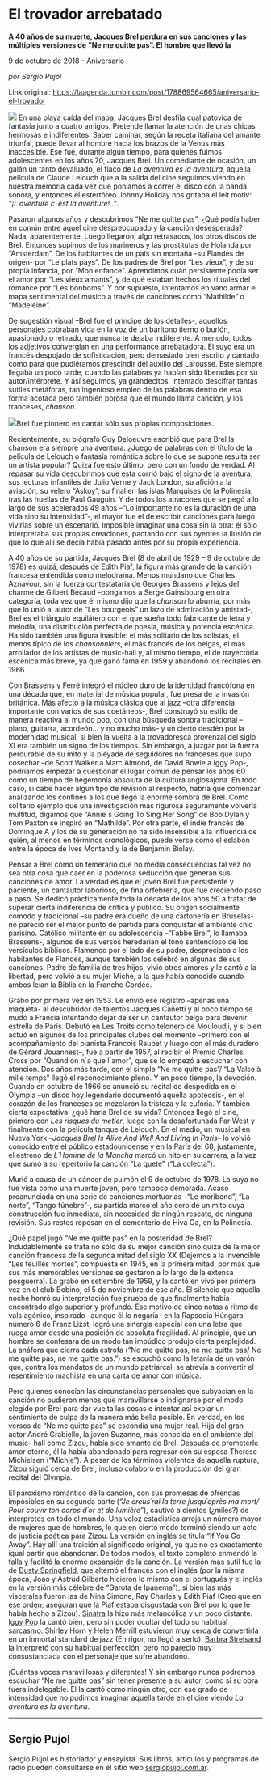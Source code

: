 # El trovador arrebatado

**A 40 años de su muerte, Jacques Brel perdura en sus canciones y las múltiples versiones de “Ne me quitte pas”. El hombre que llevó la**

9 de octubre de 2018 - Aniversario

_por Sergio Pujol_

Link original: https://laagenda.tumblr.com/post/178869564665/aniversario-el-trovador

![](https://64.media.tumblr.com/bf29e0595ce351f286e210bd476c1c51/tumblr_inline_pgd08zOq3O1t6q87u_500.jpg)
 En una playa caída del mapa, Jacques Brel desfila cual patovica de fantasía junto a cuatro amigos. Pretende llamar la atención de unas chicas hermosas e indiferentes. Saber caminar, según la receta italiana del amante triunfal, puede llevar al hombre hacia los brazos de la Venus más inaccesible. Ese fue, durante algún tiempo, para quienes fuimos adolescentes en los años 70, Jacques Brel. Un comediante de ocasión, un galán un tanto devaluado, el flaco de *La aventura es la aventura*, aquella película de Claude Lelouch que a la salida del cine seguimos viendo en nuestra memoria cada vez que poníamos a correr el disco con la banda sonora, y entonces el estertóreo Johnny Holiday nos gritaba el leit motiv: *“¡L´aventure c´ est la aventure!..”*.

 Pasaron algunos años y descubrimos “Ne me quitte pas”. ¿Qué podía haber en común entre aquel cine despreocupado y la canción desesperada? Nada, aparentemente. Luego llegaron, algo retrasados, los otros discos de Brel. Entonces supimos de los marineros y las prostitutas de Holanda por “Amsterdam”. De los habitantes de un país sin montaña -su Flandes de origen- por “Le plats pays”. De los padres de Brel por “Les vieux”, y de su propia infancia, por “Mon enfance”. Aprendimos cuán persistente podía ser el amor por “Les vieux amants”, y de qué estaban hechos los rituales del romance por “Les bonboms”. Y por supuesto, intentamos en vano armar el mapa sentimental del músico a través de canciones como “Mathilde” o “Madeleine”. 


 De sugestión visual –Brel fue el príncipe de los detalles-, aquellos personajes cobraban vida en la voz de un barítono tierno o burlón, apasionado o retirado, que nunca te dejaba indiferente. A menudo, todos los adjetivos convergían en una performance arrebatadora. El suyo era un francés despojado de sofisticación, pero demasiado bien escrito y cantado como para que pudiéramos prescindir del auxilio del Larousse. Este siempre llegaba un poco tarde, cuando las palabras ya habían sido liberadas por su autor/intérprete. Y así seguimos, ya grandecitos, intentado descifrar tantas sutiles metáforas, tan ingenioso empleo de las palabras dentro de esa forma acotada pero también porosa que el mundo llama canción, y los franceses, *chanson*.

![](https://64.media.tumblr.com/9a0073aa2168f5c951829c0352b68ff5/tumblr_inline_pgct8dfPKk1t6q87u_500.jpg)Brel fue pionero en cantar sólo sus propias composiciones.

 Recientemente, su biógrafo Guy Deloeuvre escribió que para Brel la chanson era siempre una aventura. ¿Juego de palabras con el título de la película de Lelouch o fantasía romántica sobre lo que se supone resulta ser un artista popular? Quizá fue esto último, pero con un fondo de verdad. Al repasar su vida descubrimos que esta corrió bajo el signo de la aventura: sus lecturas infantiles de Julio Verne y Jack London, su afición a la aviación, su velero “Askoy”, su final en las islas Marquises de la Polinesia, tras las huellas de Paul Gauguin. Y de todos los atracones que se pegó a lo largo de sus acelerados 49 años –“Lo importante no es la duración de una vida sino su intensidad”-, el mayor fue el de escribir canciones para luego vivirlas sobre un escenario. Imposible imaginar una cosa sin la otra: él sólo interpretaba sus propias creaciones, pactando con sus oyentes la ilusión de que lo que allí se decía había pasado antes por su propia experiencia.

 A 40 años de su partida, Jacques Brel (8 de abril de 1929 – 9 de octubre de 1978) es quizá, después de Edith Piaf, la figura más grande de la canción francesa entendida como melodrama. Menos mundano que Charles Aznavour, sin la fuerza contestataria de Georges Brassens y lejos del charme de Gilbert Becaud –pongamos a Serge Gainsbourg en otra categoría, toda vez que él mismo dijo que la *chanson* lo aburría, por más que lo unió al autor de “Les bourgeois” un lazo de admiración y amistad-, Brel es el triángulo equilátero con el que sueña todo fabricante de letra y melodía, una distribución perfecta de poesía, música y potencia escénica. Ha sido también una figura inasible: el más solitario de los solistas, el menos típico de los *chansonniers*, el más francés de los belgas, el más arrollador de los artistas de music-hall y, al mismo tiempo, el de trayectoria escénica más breve, ya que ganó fama en 1959 y abandonó los recitales en 1966.

 Con Brassens y Ferré integró el núcleo duro de la identidad francófona en una década que, en material de música popular, fue presa de la invasión británica. Más afecto a la música clásica que al jazz –otra diferencia importante con varios de sus coetáneos-, Brel construyó su estilo de manera reactiva al mundo pop, con una búsqueda sonora tradicional –piano, guitarra, acordeón… y no mucho más– y un cierto desdén por la modernidad musical, si bien la vuelta a la trovadoresca provenzal del siglo XI era también un signo de los tiempos. Sin embargo, a juzgar por la fuerza perdurable de su mito y la pléyade de seguidores no franceses que supo cosechar –de Scott Walker a Marc Almond, de David Bowie a Iggy Pop-, podríamos empezar a cuestionar el lugar común de pensar los años 60 como un tiempo de hegemonía absoluta de la cultura anglosajona. En todo caso, si cabe hacer algún tipo de revisión al respecto, habría que comenzar analizando los confines a los que llegó la enorme sombra de Brel. Como solitario ejemplo que una investigación más rigurosa seguramente volvería multitud, digamos que “Annie´s Going To Sing Her Song” de Bob Dylan y Tom Paxton se inspiró en “Mathilde”. Por otra parte, el indie francés de Dominque A y los de su generación no ha sido insensible a la influencia de quién, al menos en términos cronológicos, puede verse como el eslabón entre la época de Ives Montand y la de Benjamin Biolay.

 Pensar a Brel como un temerario que no medía consecuencias tal vez no sea otra cosa que caer en la poderosa seducción que generan sus canciones de amor. La verdad es que el joven Brel fue persistente y paciente, un cantautor laborioso, de fina orfebrería, que fue creciendo paso a paso. Se dedicó prácticamente toda la década de los años 50 a tratar de superar cierta indiferencia de crítica y público. Su origen socialmente cómodo y tradicional –su padre era dueño de una cartonería en Bruselas- no pareció ser el mejor punto de partida para conquistar el ambiente chic parisino. Católico militante en su adolescencia –“l´abbe Brel”, lo llamaba Brassens-, algunos de sus versos heredarían el tono sentencioso de los versículos bíblicos. Flamenco por el lado de su padre, despreciaba a los habitantes de Flandes, aunque también los celebró en algunas de sus canciones. Padre de familia de tres hijos, vivió otros amores y le cantó a la libertad, pero volvió a su mujer Miche, a la que había conocido cuando ambos leían la Biblia en la Franche Cordée. 

 Grabó por primera vez en 1953. Le envió ese registro –apenas una maqueta- al descubridor de talentos Jacques Canetti y al poco tiempo se mudó a Francia intentando dejar de ser un cantautor belga para devenir estrella de París. Debutó en Les Troits como telonero de Mouloudji, y si bien actuó en algunos de los principales clubes del momento –primero con el acompañamiento del pianista Francois Raubet y luego con el más duradero de Gérard Jouannest–, fue a partir de 1957, al recibir el Premio Charles Cross por “Quand on n´a que l´amor”, que se lo empezó a escuchar con atención. Dos años más tarde, con el simple “Ne me quitte pas”/ “La Valse à mille temps” llegó el reconocimiento pleno. Y en poco tiempo, la devoción. Cuando en octubre de 1966 se anunció su recital de despedida en el Olympia –un disco hoy legendario documentó aquella apoteosis-, en el corazón de los franceses se mezclaron la tristeza y la euforia. Y también cierta expectativa: ¿qué haría Brel de su vida? Entonces llegó el cine, primero con *Les risques du metier*, luego con la desafortunada Far West y finalmente con la película tanque de Lelouch. En el medio, un musical en Nueva York –*Jacques Brel Is Alive And Well And Living In Paris*– lo volvió conocido entre el público estadounidense y en la París del 68, justamente, el estreno de *L´Homme de la Mancha* marcó un hito en su carrera, a la vez que sumó a su repertorio la canción “La quete” (“La colecta”).

 Murió a causa de un cáncer de pulmón el 9 de octubre de 1978. La suya no fue vista como una muerte joven, pero tampoco demorada. Acaso preanunciada en una serie de canciones mortuorias –“Le moribond”, “La norte”, “Tango fúnebre”-, su partida marcó el año cero de un mito cuya construcción fue inmediata, sin necesidad de ningún rescate, de ninguna revisión. Sus restos reposan en el cementerio de Hiva Oa, en la Polinesia.

 

 ¿Qué papel jugó “Ne me quitte pas” en la posteridad de Brel? Indudablemente se trata no sólo de su mejor canción sino quizá de la mejor canción francesa de la segunda mitad del siglo XX (Dejemos a la invencible “Les feuilles mortes”, compuesta en 1945, en la primera mitad, por más que sus más memorables versiones se gestaron a lo largo de la extensa posguerra). La grabó en setiembre de 1959, y la cantó en vivo por primera vez en el club Bobino, el 5 de noviembre de ese año. El silencio que aquella noche honró su interpretación fue prueba de que finalmente había encontrado algo superior y profundo. Ese motivo de cinco notas a ritmo de vals agónico, inspirado –aunque él lo negaría– en la Rapsodia Húngara número 6 de Franz Lizst, logró una sinergia especial con una letra que ruega amor desde una posición de absoluta fragilidad. Al principio, que un hombre se confesara de un modo tan impúdico produjo cierta perplejidad. La anáfora que cierra cada estrofa (“Ne me quitte pas, ne me quitte pas/ Ne me quitte pas, ne me quitte pas.”) se escuchó como la letanía de un varón que, contra los mandatos de un mundo patriarcal, se atrevía a convertir el resentimiento machista en una carta de amor con música. 

 Pero quienes conocían las circunstancias personales que subyacían en la canción no pudieron menos que maravillarse o indignarse por el modo elegido por Brel para dar vuelta las cosas e intentar así expiar un sentimiento de culpa de la manera más bella posible. En verdad, en los versos de “Ne me quitte pas” se escondía una mujer real. Hija del gran actor André Grabiello, la joven Suzanne, más conocida en el ambiente del music- hall como Zizou, había sido amante de Brel. Después de prometerle amor eterno, él la había abandonado para regresar con su esposa Therese Michielsen (“Michie”). A pesar de los términos violentos de aquella ruptura, Zizou siguió cerca de Brel; incluso colaboró en la producción del gran recital del Olympia. 

 El paroxismo romántico de la canción, con sus promesas de ofrendas imposibles en su segunda parte (*“Je creus´rai la terre jusqu´après ma mort/ Pour couvir ton corps d´or et de lumière”*), cautivó a cientos (¿miles?) de intérpretes en todo el mundo. Una veloz estadística arroja un número mayor de mujeres que de hombres, lo que en cierto modo terminó siendo un acto de justicia poética para Zizou. La versión en inglés se titula “If You Go Away”. Hay allí una traición al significado original, ya que no es exactamente igual partir que abandonar. De todos modos, el texto completo enmendó la falla y facilitó la enorme expansión de la canción. La versión más sutil fue la de [Dusty Springfield](https://www.youtube.com/watch?v=C75Pq6Suaew), que alternó el francés con el inglés (por la misma época, Joao y Astrud Gilberto hicieron lo mismo con el portugués y el inglés en la versión más célebre de “Garota de Ipanema”), si bien las más viscerales fueron las de Nina Simone, Ray Charles y Edith Piaf (Creo que en ese orden; aseguran que la Piaf estaba disgustada con Brel por lo que le había hecho a Zizou). [Sinatra](https://www.youtube.com/watch?v=_LbbyeM50xU) la hizo más melancólica y un poco distante. [Iggy Pop](https://www.youtube.com/watch?v=dDcnH1clqjU) la cantó bien, pero sin poder ocultar del todo su habitual sarcasmo. Shirley Horn y Helen Merrill estuvieron muy cerca de convertirla en un inmortal standard de jazz (En rigor, no llegó a serlo). [Barbra Streisand](https://www.youtube.com/watch?v=fewRSNwR5BM) la interpretó con su habitual perfección, pero no pareció muy consustanciada con el personaje que sufre abandono. 

 ¡Cuántas voces maravillosas y diferentes! Y sin embargo nunca podremos escuchar “Ne me quitte pas” sin tener presente a su autor, como si su obra fuera indelegable. Él la cantó como ningún otro, con ese grado de intensidad que no pudimos imaginar aquella tarde en el cine viendo *La aventura es la aventura*. 



---

Sergio Pujol
------------

 Sergio Pujol es historiador y ensayista. Sus libros, artículos y programas de radio pueden consultarse en el sitio web [sergiopujol.com.ar](http://sergiopujol.com.ar/).


